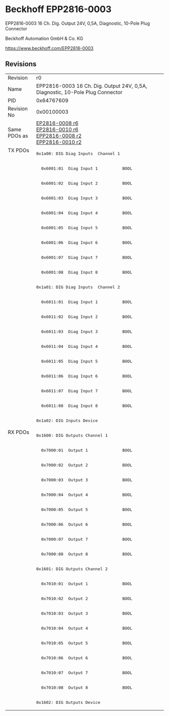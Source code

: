 # Beckhoff EPP2816-0003

EPP2816-0003 16 Ch. Dig. Output 24V, 0,5A, Diagnostic, 10-Pole Plug Connector

Beckhoff Automation GmbH & Co. KG

https://www.beckhoff.com/EPP2816-0003

## Revisions
<table>
<tr >
<td>Revision</td>
<td><div class="foo">r0</div></td>
</tr>
<tr >
<td>Name</td>
<td><div class="foo">EPP2816-0003 16 Ch. Dig. Output 24V, 0,5A, Diagnostic, 10-Pole Plug Connector</div></td>
</tr>
<tr >
<td>PID</td>
<td><div class="foo">0x64767609</div></td>
</tr>
<tr >
<td>Revision No</td>
<td><div class="foo">0x00100003</div></td>
</tr>
<tr >
<td>Same PDOs as</td>
<td><div class="foo"><a href="EP2816-0008">EP2816-0008 r6</a><br/><a href="EP2816-0010">EP2816-0010 r6</a><br/><a href="EPP2816-0008">EPP2816-0008 r2</a><br/><a href="EPP2816-0010">EPP2816-0010 r2</a></div></td>
</tr>
<tr class="txpdo pdosection">
<td rowspan=19 valign=top>TX PDOs</td>
<td><pre>0x1a00: DIG Diag Inputs  Channel 1</pre></td>
<td></td>
</tr>
<tr class="txpdo">
<td><pre>  0x6001:01  Diag Input 1          BOOL</pre></td>
</tr>
<tr class="txpdo">
<td><pre>  0x6001:02  Diag Input 2          BOOL</pre></td>
</tr>
<tr class="txpdo">
<td><pre>  0x6001:03  Diag Input 3          BOOL</pre></td>
</tr>
<tr class="txpdo">
<td><pre>  0x6001:04  Diag Input 4          BOOL</pre></td>
</tr>
<tr class="txpdo">
<td><pre>  0x6001:05  Diag Input 5          BOOL</pre></td>
</tr>
<tr class="txpdo">
<td><pre>  0x6001:06  Diag Input 6          BOOL</pre></td>
</tr>
<tr class="txpdo">
<td><pre>  0x6001:07  Diag Input 7          BOOL</pre></td>
</tr>
<tr class="txpdo">
<td><pre>  0x6001:08  Diag Input 8          BOOL</pre></td>
</tr>
<tr class="txpdo pdosection">
<td><pre>0x1a01: DIG Diag Inputs  Channel 2</pre></td>
</tr>
<tr class="txpdo">
<td><pre>  0x6011:01  Diag Input 1          BOOL</pre></td>
</tr>
<tr class="txpdo">
<td><pre>  0x6011:02  Diag Input 2          BOOL</pre></td>
</tr>
<tr class="txpdo">
<td><pre>  0x6011:03  Diag Input 3          BOOL</pre></td>
</tr>
<tr class="txpdo">
<td><pre>  0x6011:04  Diag Input 4          BOOL</pre></td>
</tr>
<tr class="txpdo">
<td><pre>  0x6011:05  Diag Input 5          BOOL</pre></td>
</tr>
<tr class="txpdo">
<td><pre>  0x6011:06  Diag Input 6          BOOL</pre></td>
</tr>
<tr class="txpdo">
<td><pre>  0x6011:07  Diag Input 7          BOOL</pre></td>
</tr>
<tr class="txpdo">
<td><pre>  0x6011:08  Diag Input 8          BOOL</pre></td>
</tr>
<tr class="txpdo pdosection">
<td><pre>0x1a02: DIG Inputs Device</pre></td>
</tr>
<tr class="rxpdo pdosection">
<td rowspan=19 valign=top>RX PDOs</td>
<td><pre>0x1600: DIG Outputs Channel 1</pre></td>
<td></td>
</tr>
<tr class="rxpdo">
<td><pre>  0x7000:01  Output 1              BOOL</pre></td>
</tr>
<tr class="rxpdo">
<td><pre>  0x7000:02  Output 2              BOOL</pre></td>
</tr>
<tr class="rxpdo">
<td><pre>  0x7000:03  Output 3              BOOL</pre></td>
</tr>
<tr class="rxpdo">
<td><pre>  0x7000:04  Output 4              BOOL</pre></td>
</tr>
<tr class="rxpdo">
<td><pre>  0x7000:05  Output 5              BOOL</pre></td>
</tr>
<tr class="rxpdo">
<td><pre>  0x7000:06  Output 6              BOOL</pre></td>
</tr>
<tr class="rxpdo">
<td><pre>  0x7000:07  Output 7              BOOL</pre></td>
</tr>
<tr class="rxpdo">
<td><pre>  0x7000:08  Output 8              BOOL</pre></td>
</tr>
<tr class="rxpdo pdosection">
<td><pre>0x1601: DIG Outputs Channel 2</pre></td>
</tr>
<tr class="rxpdo">
<td><pre>  0x7010:01  Output 1              BOOL</pre></td>
</tr>
<tr class="rxpdo">
<td><pre>  0x7010:02  Output 2              BOOL</pre></td>
</tr>
<tr class="rxpdo">
<td><pre>  0x7010:03  Output 3              BOOL</pre></td>
</tr>
<tr class="rxpdo">
<td><pre>  0x7010:04  Output 4              BOOL</pre></td>
</tr>
<tr class="rxpdo">
<td><pre>  0x7010:05  Output 5              BOOL</pre></td>
</tr>
<tr class="rxpdo">
<td><pre>  0x7010:06  Output 6              BOOL</pre></td>
</tr>
<tr class="rxpdo">
<td><pre>  0x7010:07  Output 7              BOOL</pre></td>
</tr>
<tr class="rxpdo">
<td><pre>  0x7010:08  Output 8              BOOL</pre></td>
</tr>
<tr class="rxpdo pdosection">
<td><pre>0x1602: DIG Outputs Device</pre></td>
</tr>
</table>
